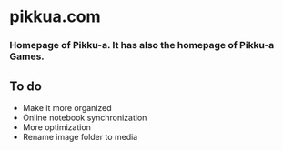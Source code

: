# pikkua.com

### Homepage of Pikku-a. It has also the homepage of Pikku-a Games.

## To do
- Make it more organized
- Online notebook synchronization
- More optimization
- Rename image folder to media
